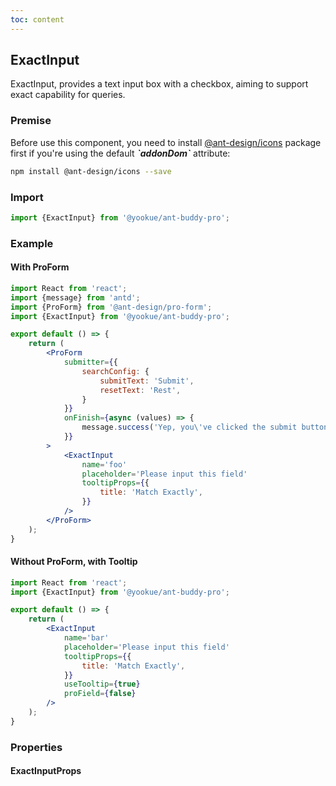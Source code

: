 ```yaml
---
toc: content
---
```


## ExactInput

ExactInput, provides a text input box with a checkbox, aiming to support exact capability for queries.

### Premise

<Alert type='info'>
  Before use this component, you need to install <a href='https://github.com/ant-design/ant-design-icons' target='_blank'>@ant-design/icons</a> package first if you're using the default <b><i>`addonDom`</i></b> attribute:
</Alert>

```bash
npm install @ant-design/icons --save
```

### Import

```jsx | pure
import {ExactInput} from '@yookue/ant-buddy-pro';
```

### Example

#### With ProForm

```jsx
import React from 'react';
import {message} from 'antd';
import {ProForm} from '@ant-design/pro-form';
import {ExactInput} from '@yookue/ant-buddy-pro';

export default () => {
    return (
        <ProForm
            submitter={{
                searchConfig: {
                    submitText: 'Submit',
                    resetText: 'Rest',
                }
            }}
            onFinish={async (values) => {
                message.success('Yep, you\'ve clicked the submit button');
            }}
        >
            <ExactInput
                name='foo'
                placeholder='Please input this field'
                tooltipProps={{
                    title: 'Match Exactly',
                }}
            />
        </ProForm>
    );
}
```

#### Without ProForm, with Tooltip

```jsx
import React from 'react';
import {ExactInput} from '@yookue/ant-buddy-pro';

export default () => {
    return (
        <ExactInput
            name='bar'
            placeholder='Please input this field'
            tooltipProps={{
                title: 'Match Exactly',
            }}
            useTooltip={true}
            proField={false}
        />
    );
}
```

### Properties

#### ExactInputProps

<API src="@/form/ExactInput/index.tsx" hideTitle></API>
